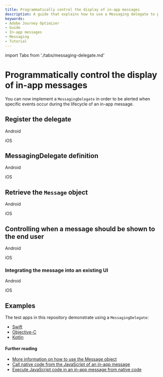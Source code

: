 ```yaml
---
title: Programmatically control the display of in-app messages
description: A guide that explains how to use a Messaging delegate to programmatically control the display of in-app messages.
keywords:
- Adobe Journey Optimizer
- Guide
- In-app messages
- Messaging
- Tutorial
---
```


import Tabs from './tabs/messaging-delegate.md'

# Programmatically control the display of in-app messages

You can now implement a `MessagingDelegate` in order to be alerted when specific events occur during the lifecycle of an in-app message.

## Register the delegate

<TabsBlock orientation="horizontal" slots="heading, content" repeat="2"/>

Android

<Tabs query="platform=android&function=register"/>

iOS

<Tabs query="platform=ios&function=register"/>

## MessagingDelegate definition

<TabsBlock orientation="horizontal" slots="heading, content" repeat="2"/>

Android

<Tabs query="platform=android&function=messaging-delegate"/>

iOS

<Tabs query="platform=ios&function=messaging-delegate"/>

## Retrieve the `Message` object

<TabsBlock orientation="horizontal" slots="heading, content" repeat="2"/>

Android

<Tabs query="platform=android&function=using-object"/>

iOS

<Tabs query="platform=ios&function=using-object"/>

## Controlling when a message should be shown to the end user

<TabsBlock orientation="horizontal" slots="heading, content" repeat="2"/>

Android

<Tabs query="platform=android&function=controlling-message"/>

iOS

<Tabs query="platform=ios&function=controlling-message"/>

### Integrating the message into an existing UI

<TabsBlock orientation="horizontal" slots="heading, content" repeat="2"/>

Android

<Tabs query="platform=android&function=integrate-message"/>

iOS

<Tabs query="platform=ios&function=integrate-message"/>

## Examples

The test apps in this repository demonstrate using a `MessagingDelegate`:

* [Swift](https://github.com/adobe/aepsdk-messaging-ios/tree/main/TestApps/MessagingDemoApp)
* [Objective-C](https://github.com/adobe/aepsdk-messaging-ios/tree/main/TestApps/MessagingDemoAppObjC)
* [Kotlin](https://github.com/adobe/aepsdk-messaging-android/tree/main/code/testapp)

#### Further reading

* [More information on how to use the Message object](../public-classes.md)
* [Call native code from the JavaScript of an in-app message](./native-from-javascript.md)
* [Execute JavaScript code in an in-app message from native code](./javascript-from-native.md)
